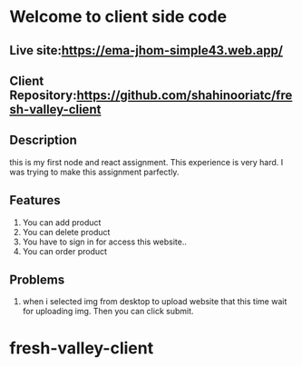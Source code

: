 # Welcome to client side code
## Live site:https://ema-jhom-simple43.web.app/
## Client Repository:https://github.com/shahinooriatc/fresh-valley-client
## Description
this is my first node and react assignment. This experience is very hard. I was trying to make this assignment parfectly.

## Features 
1. You can add product
2. You can delete product
3. You have to sign in for access this website..
4. You can order product

## Problems
1. when i selected img from desktop to upload website that this time wait for uploading img. Then you can click submit.


# fresh-valley-client
